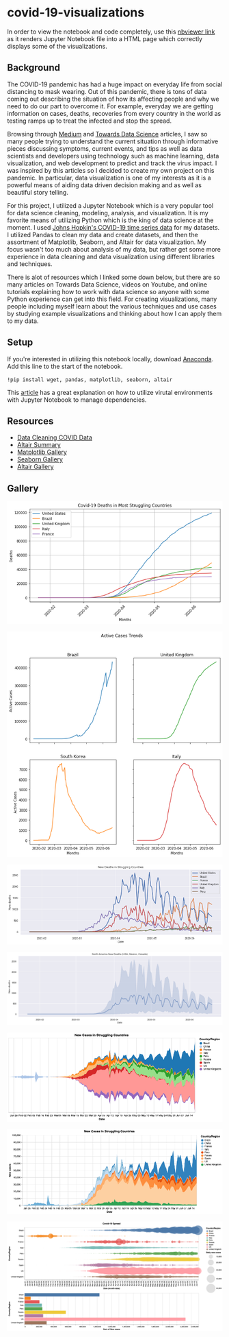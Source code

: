 # covid-19-visualizations
In order to view the notebook and code completely, use this [nbviewer link](https://nbviewer.jupyter.org/github/awang378/covid-19-visualizations/blob/master/Global%20Data%20Visualization%20with%20Python.ipynb) as it renders Jupyter Notebook file into a HTML page which correctly displays some of the visualizations.

## Background
The COVID-19 pandemic has had a huge impact on everyday life from social distancing to mask wearing. Out of this pandemic, there is tons of data coming out describing the situation of how its affecting people and why we need to do our part to overcome it. For example, everyday we are getting information on cases, deaths, recoveries from every country in the world as testing ramps up to treat the infected and stop the spread. 

Browsing through [Medium](https://medium.com/) and [Towards Data Science](https://towardsdatascience.com/) articles, I saw so many people trying to understand the current situation through informative pieces discussing symptoms, current events, and tips as well as data scientists and developers using technology such as machine learning, data visualization, and web development to predict and track the virus impact. I was inspired by this articles so I decided to create my own project on this pandemic. In particular, data visualization is one of my interests as it is a powerful means of aiding data driven decision making and as well as beautiful story telling.

For this project, I utilized a Jupyter Notebook which is a very popular tool for data science cleaning, modeling, analysis, and visualization. It is my favorite means of utilizing Python which is the king of data science at the moment. I used [Johns Hopkin's COVID-19 time series data](https://github.com/CSSEGISandData/COVID-19) for my datasets. I utilized Pandas to clean my data and create datasets, and then the assortment of Matplotlib, Seaborn, and Altair for data visualization. My focus wasn't too much about analysis of my data, but rather get some more experience in data cleaning and data visualization using different libraries and techniques. 

There is alot of resources which I linked some down below, but there are so many articles on Towards Data Science, videos on Youtube, and online tutorials explaining how to work with data science so anyone with some Python experience can get into this field. For creating visualizations, many people including myself learn about the various techniques and use cases by studying example visualizations and thinking about how I can apply them to my data. 

## Setup
If you're interested in utilizing this notebook locally, download [Anaconda](https://www.anaconda.com/). Add this line to the start of the notebook.
```
!pip install wget, pandas, matplotlib, seaborn, altair
```

This [article](https://towardsdatascience.com/create-virtual-environment-using-virtualenv-and-add-it-to-jupyter-notebook-6e1bf4e03415) has a great explanation on how to utilize virutal environments with Jupyter Notebook to manage dependencies. 


## Resources
* [Data Cleaning COVID Data](https://towardsdatascience.com/covid-19-data-processing-58aaa3663f6)
* [Altair Summary](https://towardsdatascience.com/covid-19-data-processing-58aaa3663f6)
* [Matplotlib Gallery](https://matplotlib.org/3.1.1/gallery/index.html)
* [Seaborn Gallery](https://seaborn.pydata.org/examples/index.html)
* [Altair Gallery](https://altair-viz.github.io/gallery/index.html)

## Gallery
![image](https://github.com/awang378/covid-19-visualizations/blob/master/images/deathsline.png)

![image](https://github.com/awang378/covid-19-visualizations/blob/master/images/facetline.png)

![image](https://github.com/awang378/covid-19-visualizations/blob/master/images/sbdeaths.png)

![image](https://github.com/awang378/covid-19-visualizations/blob/master/images/statsb.png)

![image](https://github.com/awang378/covid-19-visualizations/blob/master/images/streamgraph.png)

![image](https://github.com/awang378/covid-19-visualizations/blob/master/images/stackedarea.png)

![image](https://github.com/awang378/covid-19-visualizations/blob/master/images/interactive.png)
